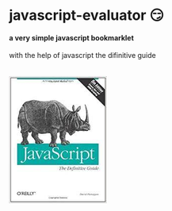 # javascript-evaluator 😏                                                                                                                                                                  
#### a very simple javascript bookmarklet 
 
with the help of javascript the difinitive guide<br/><br/><br/>
![difinitive guide](download.jpg)
